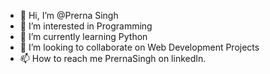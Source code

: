 - 👋 Hi, I’m @Prerna Singh
- 👀 I’m interested in Programming
- 🌱 I’m currently learning Python
- 💞️ I’m looking to collaborate on Web Development Projects
- 📫 How to reach me PrernaSingh on linkedIn.

<!---
Prerna-Singh-23/Prerna-Singh-23 is a ✨ special ✨ repository because its `README.md` (this file) appears on your GitHub profile.
You can click the Preview link to take a look at your changes.
--->

